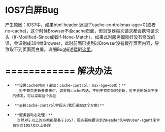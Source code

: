 IOS7白屏Bug
=================
产生原因：IOS7中，如果html header 返回了cache-control:max-age=0(或者no-cache)，这个时候Browser不会cache页面，但浏览器每次请求都会携带请求头（If-Modified-Since或者If-None-Match）。如果此时服务器刚好没有修改的话，会识别成304给Browser，此时前面已提到过Browser没有缓存页面内容，导致取不到页面而白屏。详细Bug描述猛戳[这里](http://tech.vg.no/2013/10/02/ios7-bug-shows-white-page-when-getting-304-not-modified-from-server/)。

============
解决办法
============
+      **设置cache时间（诸如：cache-control：max-age=600）：**
         对于首页更新要求来讲，如果有cache的话，不利于首页及时更新，对于更新场景不多的情况，可以采取这个办法
+      **去掉cache-control字段头(我们采取这个方案)**
+      **服务器动态处理：**
        当然对于以上的方案都是基于IOS7，服务器根据请求的Header头中的User-agent来单独针对IOS7及以上处理
